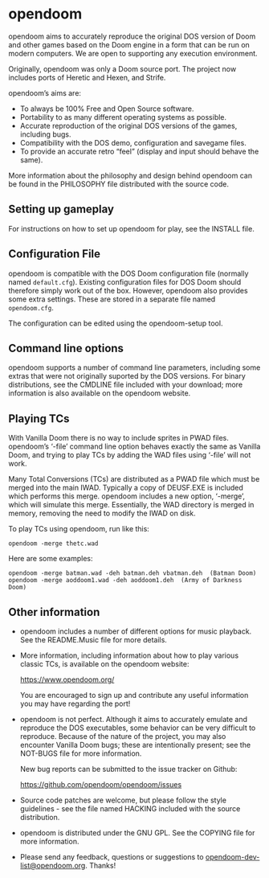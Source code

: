 # opendoom

opendoom aims to accurately reproduce the original DOS version of
Doom and other games based on the Doom engine in a form that can be
run on modern computers. We are open to supporting any execution
environment.

Originally, opendoom was only a Doom source port. The project
now includes ports of Heretic and Hexen, and Strife.

opendoom’s aims are:

 * To always be 100% Free and Open Source software.
 * Portability to as many different operating systems as possible.
 * Accurate reproduction of the original DOS versions of the games,
   including bugs.
 * Compatibility with the DOS demo, configuration and savegame files.
 * To provide an accurate retro “feel” (display and input should
   behave the same).

More information about the philosophy and design behind opendoom
can be found in the PHILOSOPHY file distributed with the source code.

## Setting up gameplay

For instructions on how to set up opendoom for play, see the
INSTALL file.

## Configuration File

opendoom is compatible with the DOS Doom configuration file
(normally named `default.cfg`). Existing configuration files for DOS
Doom should therefore simply work out of the box. However, opendoom
also provides some extra settings. These are stored in a separate
file named `opendoom.cfg`.

The configuration can be edited using the opendoom-setup tool.

## Command line options

opendoom supports a number of command line parameters, including
some extras that were not originally suported by the DOS versions. For
binary distributions, see the CMDLINE file included with your
download; more information is also available on the opendoom
website.

## Playing TCs

With Vanilla Doom there is no way to include sprites in PWAD files.
opendoom’s ‘-file’ command line option behaves exactly the same
as Vanilla Doom, and trying to play TCs by adding the WAD files using
‘-file’ will not work.

Many Total Conversions (TCs) are distributed as a PWAD file which must
be merged into the main IWAD. Typically a copy of DEUSF.EXE is
included which performs this merge. opendoom includes a new
option, ‘-merge’, which will simulate this merge. Essentially, the
WAD directory is merged in memory, removing the need to modify the
IWAD on disk.

To play TCs using opendoom, run like this:

```
opendoom -merge thetc.wad
```

Here are some examples:

```
opendoom -merge batman.wad -deh batman.deh vbatman.deh  (Batman Doom)
opendoom -merge aoddoom1.wad -deh aoddoom1.deh  (Army of Darkness Doom)
```

## Other information

 * opendoom includes a number of different options for music
   playback. See the README.Music file for more details.

 * More information, including information about how to play various
   classic TCs, is available on the opendoom website:

     https://www.opendoom.org/

   You are encouraged to sign up and contribute any useful information
   you may have regarding the port!

 * opendoom is not perfect. Although it aims to accurately
   emulate and reproduce the DOS executables, some behavior can be very
   difficult to reproduce. Because of the nature of the project, you
   may also encounter Vanilla Doom bugs; these are intentionally
   present; see the NOT-BUGS file for more information.

   New bug reports can be submitted to the issue tracker on Github:

     https://github.com/opendoom/opendoom/issues

 * Source code patches are welcome, but please follow the style
   guidelines - see the file named HACKING included with the source
   distribution.

 * opendoom is distributed under the GNU GPL. See the COPYING
   file for more information.

 * Please send any feedback, questions or suggestions to
   opendoom-dev-list@opendoom.org. Thanks!
